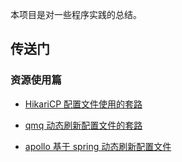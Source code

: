 
本项目是对一些程序实践的总结。

## 传送门

### 资源使用篇

* [HikariCP 配置文件使用的套路](https://github.com/kayle-plus/visionof-utopia/blob/master/docs/HikariCP%20%E9%85%8D%E7%BD%AE%E6%96%87%E4%BB%B6%E4%BD%BF%E7%94%A8%E7%9A%84%E5%A5%97%E8%B7%AF.md)

* [qmq 动态刷新配置文件的套路](https://github.com/kayle-plus/visionof-utopia/blob/master/docs/qmq%20%E5%8A%A8%E6%80%81%E5%88%B7%E6%96%B0%E9%85%8D%E7%BD%AE%E6%96%87%E4%BB%B6%E7%9A%84%E5%A5%97%E8%B7%AF.md)

* [apollo 基于 spring 动态刷新配置文件](https://github.com/kayle-plus/visionof-utopia/blob/master/docs/apollo%20%E5%9F%BA%E4%BA%8E%20spring%20%E5%8A%A8%E6%80%81%E5%88%B7%E6%96%B0%E9%85%8D%E7%BD%AE%E6%96%87%E4%BB%B6.md)